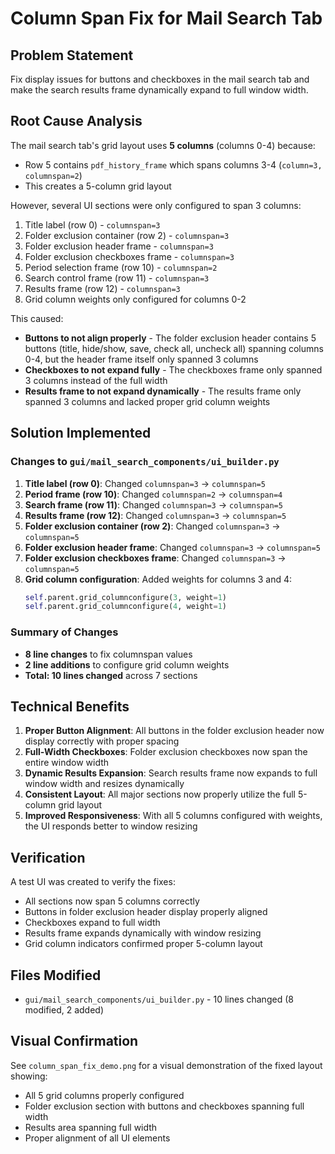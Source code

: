 # Column Span Fix for Mail Search Tab

## Problem Statement
Fix display issues for buttons and checkboxes in the mail search tab and make the search results frame dynamically expand to full window width.

## Root Cause Analysis
The mail search tab's grid layout uses **5 columns** (columns 0-4) because:
- Row 5 contains `pdf_history_frame` which spans columns 3-4 (`column=3, columnspan=2`)
- This creates a 5-column grid layout

However, several UI sections were only configured to span 3 columns:
1. Title label (row 0) - `columnspan=3`
2. Folder exclusion container (row 2) - `columnspan=3`
3. Folder exclusion header frame - `columnspan=3`
4. Folder exclusion checkboxes frame - `columnspan=3`
5. Period selection frame (row 10) - `columnspan=2`
6. Search control frame (row 11) - `columnspan=3`
7. Results frame (row 12) - `columnspan=3`
8. Grid column weights only configured for columns 0-2

This caused:
- **Buttons to not align properly** - The folder exclusion header contains 5 buttons (title, hide/show, save, check all, uncheck all) spanning columns 0-4, but the header frame itself only spanned 3 columns
- **Checkboxes to not expand fully** - The checkboxes frame only spanned 3 columns instead of the full width
- **Results frame to not expand dynamically** - The results frame only spanned 3 columns and lacked proper grid column weights

## Solution Implemented

### Changes to `gui/mail_search_components/ui_builder.py`

1. **Title label (row 0)**: Changed `columnspan=3` → `columnspan=5`
2. **Period frame (row 10)**: Changed `columnspan=2` → `columnspan=4` 
3. **Search frame (row 11)**: Changed `columnspan=3` → `columnspan=5`
4. **Results frame (row 12)**: Changed `columnspan=3` → `columnspan=5`
5. **Folder exclusion container (row 2)**: Changed `columnspan=3` → `columnspan=5`
6. **Folder exclusion header frame**: Changed `columnspan=3` → `columnspan=5`
7. **Folder exclusion checkboxes frame**: Changed `columnspan=3` → `columnspan=5`
8. **Grid column configuration**: Added weights for columns 3 and 4:
   ```python
   self.parent.grid_columnconfigure(3, weight=1)
   self.parent.grid_columnconfigure(4, weight=1)
   ```

### Summary of Changes
- **8 line changes** to fix columnspan values
- **2 line additions** to configure grid column weights
- **Total: 10 lines changed** across 7 sections

## Technical Benefits

1. **Proper Button Alignment**: All buttons in the folder exclusion header now display correctly with proper spacing
2. **Full-Width Checkboxes**: Folder exclusion checkboxes now span the entire window width
3. **Dynamic Results Expansion**: Search results frame now expands to full window width and resizes dynamically
4. **Consistent Layout**: All major sections now properly utilize the full 5-column grid layout
5. **Improved Responsiveness**: With all 5 columns configured with weights, the UI responds better to window resizing

## Verification

A test UI was created to verify the fixes:
- All sections now span 5 columns correctly
- Buttons in folder exclusion header display properly aligned
- Checkboxes expand to full width
- Results frame expands dynamically with window resizing
- Grid column indicators confirmed proper 5-column layout

## Files Modified
- `gui/mail_search_components/ui_builder.py` - 10 lines changed (8 modified, 2 added)

## Visual Confirmation
See `column_span_fix_demo.png` for a visual demonstration of the fixed layout showing:
- All 5 grid columns properly configured
- Folder exclusion section with buttons and checkboxes spanning full width
- Results area spanning full width
- Proper alignment of all UI elements
